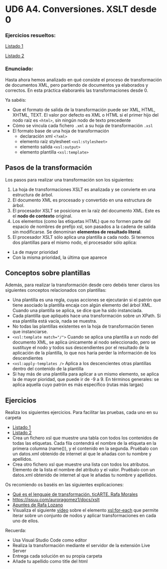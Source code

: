 # UD6 A4. Conversiones. XSLT desde 0

### Ejercicios resueltos:

[Listado 1](./listado1/)

[Listado 2](./listado2/)

### Enunciado:

Hasta ahora hemos analizado en qué consiste el proceso de transformación de documentos XML, pero partiendo de documentos ya elaborados y correctos.
En esta práctica elaboraréis las transformaciones desde 0. 

Ya sabéis:
- Que el formato de salida de la transformación puede ser XML, HTML, XHTML, TEXT. El valor por defecto es XML o HTML  si el primer hijo del nodo raíz es `<html>`, sin ningún nodo de texto precedente
- Cómo se vincula cada fichero `.xml` a su hoja de transformación `.xsl`
- El formato base de una hoja de transformación
  - declaración xml `<?xml>`
  - elemento raíz stylesheet `<xsl:stylesheet>` 
  - elemento salida `<xsl:output>`
  - elemento plantilla `<xsl:template>` 
 
 
## Pasos de la transformación
Los pasos para realizar una transformación son los siguientes:

1. La hoja de transformaciones XSLT es analizada y se convierte en una estructura de árbol.
2. El documento XML es procesado y convertido en una estructura de árbol.
3. El procesador XSLT se posiciona en la raíz del documento XML. Este es el **nodo de contexto** original.
4. Los elementos (como las etiquetas HTML) que no formen parte del espacio de nombres de prefijo xsl, son pasados a la cadena de salida sin modificarse. Se
denominan **elementos de resultado literal**.
5. El procesador XSLT sólo aplica una plantilla a cada nodo. Si tenemos dos plantillas para el mismo nodo, el procesador sólo aplica:
  - La de mayor prioridad
  - Con la misma prioridad, la última que aparece 

## Conceptos sobre plantillas
Además, para realizar la transformación desde cero debéis tener claros los siguientes conceptos relacionados con plantillas:
- Una plantilla es una regla, cuyas acciones se ejecutarán si el patrón que tiene asociado la plantilla encaja con algún elemento del árbol XML. Cuando una plantilla se aplica, se dice que ha sido instanciada.
- Cada plantilla que apliquéis hace una transformación sobre un XPath. Si esa plantilla está vacía, nada se muestra.
- No todas las plantillas existentes en la hoja de transformación tienen que instanciarse. 
- `<xsl:template match="/">` Cuando se aplica una plantilla a un nodo del documento XML, se aplica únicamente al nodo seleccionado, pero se sustituye el nodo y todos sus descendientes por el resultado de la aplicación de la plantilla, lo que nos haría perder la información de los descendientes
- `<xsl:apply-templates />` Aplica a los descencientes otras plantillas dentro del contenido de la plantilla        
- Si hay más de una plantilla para aplicar a un mismo elemento, se aplica la de mayor pioridad, que puede ir de -9 a 9. En términos generales: se aplica aquella cuyo patrón es más específico (rutas más largas)

## Ejercicios
Realiza los siguientes ejercicios. Para facilitar las pruebas, cada uno en su carpeta
- [Listado 1](https://www.mclibre.org/consultar/xml/ejercicios/xslt-1.html#ejercicio-1.)
- [Listado 2](https://www.ticarte.com/contenido/ejercicios-practicos-de-xslt)
- Crea un fichero xsl que muestre una tabla con todos los contenidos de todas las etiquetas. Cada fila contendrá el nombre de la etiqueta en la primera columna (name()), y el contenido en la segunda. Pruébalo con un datos.xml obtenido de internet al que le añadas con tu nombre y apellidos.
- Crea otro fichero xsl que muestre una lista con todos los atributos. Elemento de la lista el nombre del atributo y el valor. Pruébalo con un datos.xml obtenido de internet al que le añadas tu nombre y apellidos.


Os recomiendo os baséis en las siguientes explicaciones:
- [Qué es el lenguaje de transformación. ticARTE. Rafa Morales ](https://www.ticarte.com/contenido/que-es-el-lenguaje-de-transformacion-xslt)
- https://issuu.com/auroragomez1/docs/xslt
- [Apuntes de Rafa Lozano](XSLT.pdf)
- Visualiza el siguiente  [vídeo](https://youtu.be/ZfNtjN5sdNU) sobre el elemento <xsl:for-each> que permite iterar sobre un conjunto de nodos y aplicar transformaciones en cada uno de ellos.

Recuerda:
- Usa Visual Studio Code como editor
- Realiza la transformación mediante el servidor de la extensión Live Server
- Entrega cada solución en su propia carpeta
- Añade tu apellido como title del html
